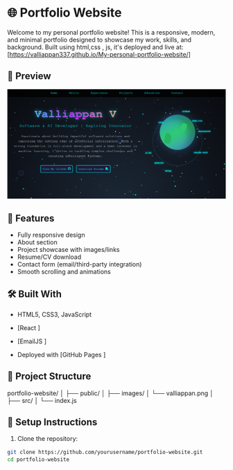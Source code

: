 # 🌐 Portfolio Website

Welcome to my personal portfolio website! This is a responsive, modern, and minimal portfolio designed to showcase my work, skills, and background. Built using html,css , js, it's deployed and live at: [https://valliappan337.github.io/My-personal-portfolio-website/]

## 📸 Preview

![Portfolio Screenshot](valliappan.png) <!-- Replace with your actual screenshot file -->

## 🚀 Features

- Fully responsive design
- About section
- Project showcase with images/links
- Resume/CV download
- Contact form (email/third-party integration)
- Smooth scrolling and animations

## 🛠️ Built With

- HTML5, CSS3, JavaScript
- [React ] 

- [EmailJS ] 
- Deployed with [GitHub Pages ]

## 📂 Project Structure
portfolio-website/
│
├── public/
│ ├── images/
│ └── valliappan.png
│
├── src/
│ └── index.js
## 🔧 Setup Instructions

1. Clone the repository:

```bash
git clone https://github.com/yourusername/portfolio-website.git
cd portfolio-website



